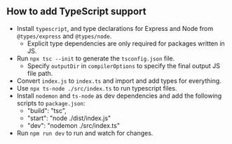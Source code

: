 ## How to add TypeScript support

- Install `typescript`, and type declarations for Express and Node from `@types/express` and `@types/node`.
  - Explicit type dependencies are only required for packages written in JS.
- Run `npx tsc --init` to generate the `tsconfig.json` file.
  - Specify `outputDir` in `compilerOptions` to specify the final output JS file path.
- Convert `index.js` to `index.ts` and import and add types for everything.
- Use `npx ts-node ./src/index.ts` to run typescript files.
- Install `nodemon` and `ts-node` as dev dependencies and add the following scripts to `package.json`:
  - "build": "tsc",
  - "start": "node ./dist/index.js"
  - "dev": "nodemon ./src/index.ts"
- Run `npm run dev` to run and watch for changes.
